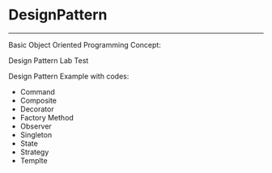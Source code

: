 # DesignPattern
***

Basic Object Oriented Programming Concept:

Design Pattern Lab Test

Design Pattern Example with codes:

* Command
* Composite
* Decorator
* Factory Method
* Observer
* Singleton
* State
* Strategy
* Templte
